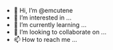 - 👋 Hi, I’m @emcutene
- 👀 I’m interested in ...
- 🌱 I’m currently learning ...
- 💞️ I’m looking to collaborate on ...
- 📫 How to reach me ...

<!---
emcutene/emcutene is a ✨ special ✨ repository because its `README.md` (this file) appears on your GitHub profile.
You can click the Preview link to take a look at your changes.
--->

